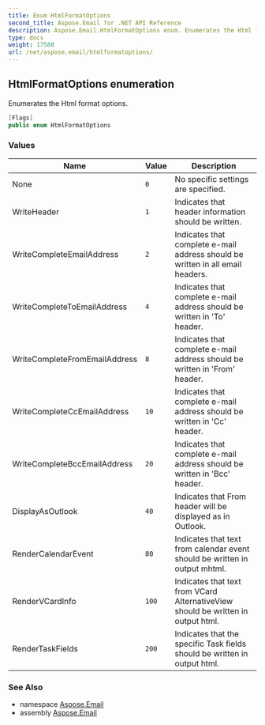 ```yaml
---
title: Enum HtmlFormatOptions
second_title: Aspose.Email for .NET API Reference
description: Aspose.Email.HtmlFormatOptions enum. Enumerates the Html format options
type: docs
weight: 17580
url: /net/aspose.email/htmlformatoptions/
---
```

## HtmlFormatOptions enumeration

Enumerates the Html format options.

```csharp
[Flags]
public enum HtmlFormatOptions
```

### Values

| Name | Value | Description |
| --- | --- | --- |
| None | `0` | No specific settings are specified. |
| WriteHeader | `1` | Indicates that header information should be written. |
| WriteCompleteEmailAddress | `2` | Indicates that complete e-mail address should be written in all email headers. |
| WriteCompleteToEmailAddress | `4` | Indicates that complete e-mail address should be written in 'To' header. |
| WriteCompleteFromEmailAddress | `8` | Indicates that complete e-mail address should be written in 'From' header. |
| WriteCompleteCcEmailAddress | `10` | Indicates that complete e-mail address should be written in 'Cc' header. |
| WriteCompleteBccEmailAddress | `20` | Indicates that complete e-mail address should be written in 'Bcc' header. |
| DisplayAsOutlook | `40` | Indicates that From header will be displayed as in Outlook. |
| RenderCalendarEvent | `80` | Indicates that text from calendar event should be written in output mhtml. |
| RenderVCardInfo | `100` | Indicates that text from VCard AlternativeView should be written in output html. |
| RenderTaskFields | `200` | Indicates that the specific Task fields should be written in output html. |

### See Also

* namespace [Aspose.Email](../../aspose.email/)
* assembly [Aspose.Email](../../)


